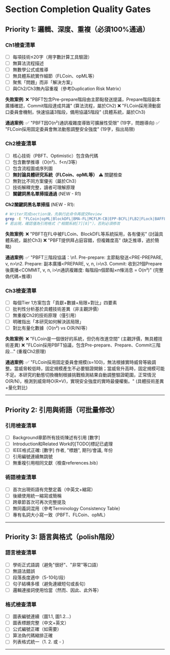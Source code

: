 # Section Completion Quality Gates

## Priority 1: 邏輯、深度、重複（必須100%通過）

### Ch1檢查清單
- [ ] 每項技術≤20字（用字數計算工具驗證）
- [ ] 無算法流程描述
- [ ] 無數學公式或推導
- [ ] 無具體系統實作細節（FLCoin、opML等）
- [ ] 聚焦「問題」而非「解決方案」
- [ ] 與Ch2/Ch3無內容重複（參考Duplication Risk Matrix）

**失敗案例**:
❌ "PBFT包含Pre-prepare階段由主節點發送提議，Prepare階段副本廣播確認，Commit階段達成共識" (算法流程，屬於Ch2)
❌ "FLCoin採用滑動窗口委員會機制，快速協議3階段，備用協議5階段" (具體系統，屬於Ch3)

**通過案例**:
✅ "PBFT因O(n²)通訊複雜度導致可擴展性受限" (19字，問題導向)
✅ "FLCoin採用固定委員會無法動態調整安全強度" (19字，指出局限)

### Ch2檢查清單
- [ ] 核心技術（PBFT、Optimistic）包含偽代碼
- [ ] 包含數學推導（O(n²)、f<n/3等）
- [ ] 包含流程圖或序列圖
- [ ] **無討論具體研究系統（FLCoin、opML等）** ⚠️ 關鍵檢查
- [ ] 無對比不同方案優劣（屬於Ch3）
- [ ] 技術解釋完整，讀者可理解原理
- [ ] **關鍵詞黑名單掃描通過** (NEW - R1)

**Ch2關鍵詞黑名單掃描** (NEW - R1):
```bash
# Writer完成section後，先執行此命令再提交Review
grep -E "FLCoin|opML|BlockDFL|BMA-FL|MCFLM-CB|EPP-BCFL|FLB2|FLock|BAFFLE|BFLC" chapter2-section-X.md
# 若出現，確認僅為引用格式（"相關系統[7][8]"），否則必須修改
```

**失敗案例**:
❌ "PBFT在FL中被FLCoin、BlockDFL等系統採用，各有優劣" (討論具體系統，屬於Ch3)
❌ "PBFT提供拜占庭容錯，但複雜度高" (缺乏推導，過於簡略)

**通過案例**:
✅ "PBFT三階段協議：\n1. Pre-prepare: 主節點發送<PRE-PREPARE, v, n>\n2. Prepare: 副本廣播<PREPARE, v, n, i>\n3. Commit: 收到2f個Prepare後廣播<COMMIT, v, n, i>\n通訊複雜度: 每階段n個節點×n條消息 = O(n²)" (完整偽代碼+推導)

### Ch3檢查清單
- [ ] 每個Tier 1方案包含「貢獻+數據+局限+對比」四要素
- [ ] 批判性分析基於具體技術差異（非主觀評價）
- [ ] 無重複Ch2的技術原理（僅引用）
- [ ] 明確指出「本研究如何解決該局限」
- [ ] 對比有量化數據（O(n²) vs O(R/N)等）

**失敗案例**:
❌ "FLCoin是一個很好的系統，但仍有改進空間" (主觀評價，無具體技術差異)
❌ "FLCoin採用PBFT協議，包含Pre-prepare、Prepare、Commit三階段..." (重複Ch2原理)

**通過案例**:
✅ "FLCoin採用固定委員會規模(s=100)，無法根據實時威脅等級調整。當威脅較低時，固定規模產生不必要驗證開銷；當威脅升高時，固定規模可能不足。本研究的動態切換機制根據挑戰檢測結果自動調整驗證範圍，正常情況O(R/N)，檢測到威脅時O(R×V)，實現安全強度的實時最優權衡。" (具體技術差異+量化對比)

---

## Priority 2: 引用與術語（可批量修改）

### 引用檢查清單
- [ ] Background章節所有技術陳述有引用 [數字]
- [ ] Introduction和Related Work的[TODO]標記已處理
- [ ] IEEE格式正確: [數字] 作者, "標題", 期刊/會議, 年份
- [ ] 引用編號連續無跳號
- [ ] 無重複引用相同文獻（檢查references.bib）

### 術語檢查清單
- [ ] 首次出現術語有完整定義（中英文+縮寫）
- [ ] 後續使用統一縮寫或簡稱
- [ ] 跨章節首次可再次完整提及
- [ ] 無同義詞混用（參考Terminology Consistency Table）
- [ ] 專有名詞大小寫一致（PBFT、FLCoin、opML）

---

## Priority 3: 語言與格式（polish階段）

### 語言檢查清單
- [ ] 學術正式語調（避免"很好"、"非常"等口語）
- [ ] 無語法錯誤
- [ ] 段落長度適中（5-10句/段）
- [ ] 句子結構多樣（避免連續短句或長句）
- [ ] 邏輯連接詞使用恰當（然而、因此、此外等）

### 格式檢查清單
- [ ] 圖表編號連續（圖1.1, 圖1.2...）
- [ ] 圖表標題完整（中文+英文）
- [ ] 公式編號正確（如需要）
- [ ] 算法偽代碼縮排正確
- [ ] 列表格式統一（1. 2. 或 - ）

---
